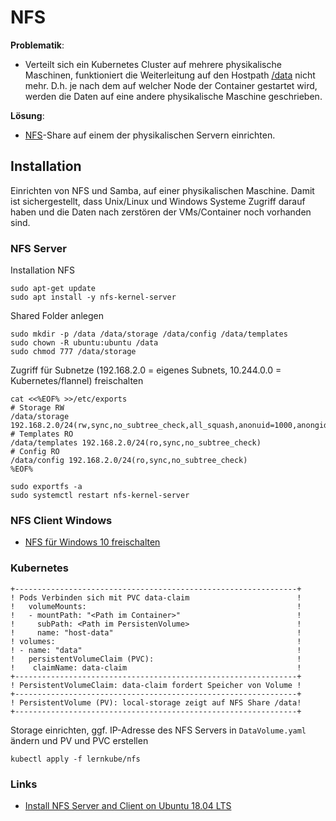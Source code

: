 NFS
===

**Problematik**:
* Verteilt sich ein Kubernetes Cluster auf mehrere physikalische Maschinen, funktioniert die Weiterleitung auf den Hostpath [/data](https://github.com/mc-b/lernkube/tree/master/data) nicht mehr. D.h. je nach dem auf welcher Node der Container gestartet wird, werden die Daten auf eine andere physikalische Maschine geschrieben.

**Lösung**:
* [NFS](https://wiki.ubuntuusers.de/NFS/)-Share auf einem der physikalischen Servern einrichten.

Installation 
------------

Einrichten von NFS und Samba, auf einer physikalischen Maschine. Damit ist sichergestellt, dass Unix/Linux und Windows Systeme Zugriff darauf haben und die Daten nach zerstören der VMs/Container noch vorhanden sind.

### NFS Server

Installation NFS

    sudo apt-get update
    sudo apt install -y nfs-kernel-server
    
Shared Folder anlegen

    sudo mkdir -p /data /data/storage /data/config /data/templates
    sudo chown -R ubuntu:ubuntu /data
    sudo chmod 777 /data/storage
    
Zugriff für Subnetze (192.168.2.0 = eigenes Subnets, 10.244.0.0 = Kubernetes/flannel) freischalten
    
    cat <<%EOF% >>/etc/exports
    # Storage RW
    /data/storage 192.168.2.0/24(rw,sync,no_subtree_check,all_squash,anonuid=1000,anongid=1000)
    # Templates RO
    /data/templates 192.168.2.0/24(ro,sync,no_subtree_check)
    # Config RO
    /data/config 192.168.2.0/24(ro,sync,no_subtree_check)
    %EOF%
     
    sudo exportfs -a
    sudo systemctl restart nfs-kernel-server

### NFS Client Windows

* [NFS für Windows 10 freischalten](https://forum.qnapclub.de/blog/entry/360-netzwerk-nfs-teil-2-die-alternative-zur-microsoft-netzwerk-freigabe-smb-samba-wi/)

### Kubernetes

    +---------------------------------------------------------------+
    ! Pods Verbinden sich mit PVC data-claim                        !   
    !   volumeMounts:                                               !
    !   - mountPath: "<Path im Container>"                          !
    !     subPath: <Path im PersistenVolume>                        !
    !     name: "host-data"                                         !
    ! volumes:                                                      !
    ! - name: "data"                                                !
    !   persistentVolumeClaim (PVC):                                !
    !    claimName: data-claim                                      !
    +---------------------------------------------------------------+
    ! PersistentVolumeClaim: data-claim fordert Speicher von Volume !   
    +---------------------------------------------------------------+
    ! PersistentVolume (PV): local-storage zeigt auf NFS Share /data!   
    +---------------------------------------------------------------+

Storage einrichten, ggf. IP-Adresse des NFS Servers in `DataVolume.yaml` ändern und PV und PVC erstellen 

    kubectl apply -f lernkube/nfs


### Links

* [Install NFS Server and Client on Ubuntu 18.04 LTS](https://vitux.com/install-nfs-server-and-client-on-ubuntu/)


